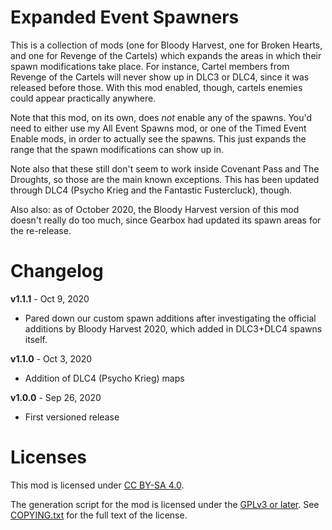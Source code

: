 Expanded Event Spawners
=======================

This is a collection of mods (one for Bloody Harvest, one for Broken Hearts,
and one for Revenge of the Cartels) which expands the areas in which their
spawn modifications take place.  For instance, Cartel members from Revenge
of the Cartels will never show up in DLC3 or DLC4, since it was released
before those.  With this mod enabled, though, cartels enemies could appear
practically anywhere.

Note that this mod, on its own, does *not* enable any of the spawns.  You'd
need to either use my All Event Spawns mod, or one of the Timed Event Enable
mods, in order to actually see the spawns.  This just expands the range that
the spawn modifications can show up in.

Note also that these still don't seem to work inside Covenant Pass and The
Droughts, so those are the main known exceptions.  This has been updated through
DLC4 (Psycho Krieg and the Fantastic Fustercluck), though.

Also also: as of October 2020, the Bloody Harvest version of this mod doesn't
really do too much, since Gearbox had updated its spawn areas for the re-release.

Changelog
=========

**v1.1.1** - Oct 9, 2020
 * Pared down our custom spawn additions after investigating the official
   additions by Bloody Harvest 2020, which added in DLC3+DLC4 spawns itself.

**v1.1.0** - Oct 3, 2020
 * Addition of DLC4 (Psycho Krieg) maps

**v1.0.0** - Sep 26, 2020
 * First versioned release
 
Licenses
========

This mod is licensed under [CC BY-SA 4.0](https://creativecommons.org/licenses/by-sa/4.0/).

The generation script for the mod is licensed under the
[GPLv3 or later](https://www.gnu.org/licenses/quick-guide-gplv3.html).
See [COPYING.txt](../../COPYING.txt) for the full text of the license.

